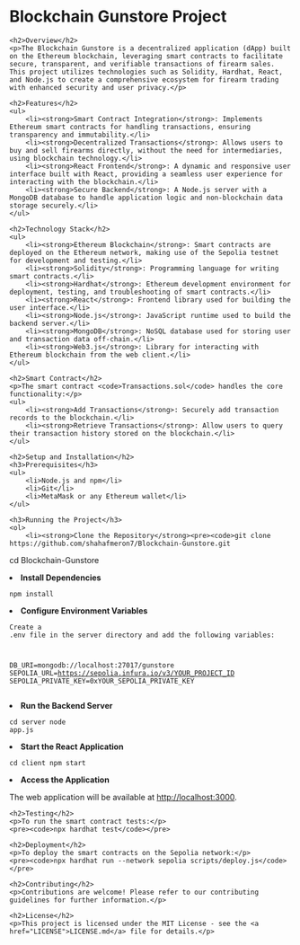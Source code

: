  <h1>Blockchain Gunstore Project</h1>

    <h2>Overview</h2>
    <p>The Blockchain Gunstore is a decentralized application (dApp) built on the Ethereum blockchain, leveraging smart contracts to facilitate secure, transparent, and verifiable transactions of firearm sales. This project utilizes technologies such as Solidity, Hardhat, React, and Node.js to create a comprehensive ecosystem for firearm trading with enhanced security and user privacy.</p>

    <h2>Features</h2>
    <ul>
        <li><strong>Smart Contract Integration</strong>: Implements Ethereum smart contracts for handling transactions, ensuring transparency and immutability.</li>
        <li><strong>Decentralized Transactions</strong>: Allows users to buy and sell firearms directly, without the need for intermediaries, using blockchain technology.</li>
        <li><strong>React Frontend</strong>: A dynamic and responsive user interface built with React, providing a seamless user experience for interacting with the blockchain.</li>
        <li><strong>Secure Backend</strong>: A Node.js server with a MongoDB database to handle application logic and non-blockchain data storage securely.</li>
    </ul>

    <h2>Technology Stack</h2>
    <ul>
        <li><strong>Ethereum Blockchain</strong>: Smart contracts are deployed on the Ethereum network, making use of the Sepolia testnet for development and testing.</li>
        <li><strong>Solidity</strong>: Programming language for writing smart contracts.</li>
        <li><strong>Hardhat</strong>: Ethereum development environment for deployment, testing, and troubleshooting of smart contracts.</li>
        <li><strong>React</strong>: Frontend library used for building the user interface.</li>
        <li><strong>Node.js</strong>: JavaScript runtime used to build the backend server.</li>
        <li><strong>MongoDB</strong>: NoSQL database used for storing user and transaction data off-chain.</li>
        <li><strong>Web3.js</strong>: Library for interacting with Ethereum blockchain from the web client.</li>
    </ul>

    <h2>Smart Contract</h2>
    <p>The smart contract <code>Transactions.sol</code> handles the core functionality:</p>
    <ul>
        <li><strong>Add Transactions</strong>: Securely add transaction records to the blockchain.</li>
        <li><strong>Retrieve Transactions</strong>: Allow users to query their transaction history stored on the blockchain.</li>
    </ul>

    <h2>Setup and Installation</h2>
    <h3>Prerequisites</h3>
    <ul>
        <li>Node.js and npm</li>
        <li>Git</li>
        <li>MetaMask or any Ethereum wallet</li>
    </ul>

    <h3>Running the Project</h3>
    <ol>
        <li><strong>Clone the Repository</strong><pre><code>git clone https://github.com/shahafmeron7/Blockchain-Gunstore.git
cd Blockchain-Gunstore</code></pre></li>
        <li><strong>Install Dependencies</strong><pre><code>npm install</code></pre></li>
        <li><strong>Configure Environment Variables</strong><pre><code>Create a .env file in the server directory and add the following variables:

DB_URI=mongodb://localhost:27017/gunstore
SEPOLIA_URL=https://sepolia.infura.io/v3/YOUR_PROJECT_ID
SEPOLIA_PRIVATE_KEY=0xYOUR_SEPOLIA_PRIVATE_KEY</code></pre></li>
        <li><strong>Run the Backend Server</strong><pre><code>cd server
node app.js</code></pre></li>
        <li><strong>Start the React Application</strong><pre><code>cd client
npm start</code></pre></li>
        <li><strong>Access the Application</strong><p>The web application will be available at <a href="http://localhost:3000">http://localhost:3000</a>.</p></li>
    </ol>

    <h2>Testing</h2>
    <p>To run the smart contract tests:</p>
    <pre><code>npx hardhat test</code></pre>

    <h2>Deployment</h2>
    <p>To deploy the smart contracts on the Sepolia network:</p>
    <pre><code>npx hardhat run --network sepolia scripts/deploy.js</code></pre>

    <h2>Contributing</h2>
    <p>Contributions are welcome! Please refer to our contributing guidelines for further information.</p>

    <h2>License</h2>
    <p>This project is licensed under the MIT License - see the <a href="LICENSE">LICENSE.md</a> file for details.</p>
